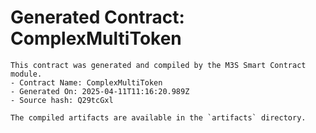 # Generated Contract: ComplexMultiToken

    This contract was generated and compiled by the M3S Smart Contract module.
    - Contract Name: ComplexMultiToken
    - Generated On: 2025-04-11T11:16:20.989Z
    - Source hash: Q29tcGxl

    The compiled artifacts are available in the `artifacts` directory.
    